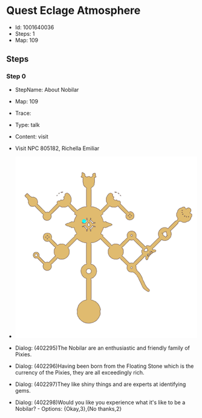 # Quest Eclage Atmosphere

- Id: 1001640036
- Steps: 1
- Map: 109

## Steps

### Step 0
- StepName:  About Nobilar
- Map:  109
- Trace:  
- Type:  talk
- Content:  visit
- Visit NPC 805182, Richella Emiliar

- ![images/1001640036_0.png](images/1001640036_0.png)
- Dialog: (402295)The Nobilar are an enthusiastic and friendly family of Pixies.
- Dialog: (402296)Having been born from the Floating Stone which is the currency of the Pixies, they are all exceedingly rich.
- Dialog: (402297)They like shiny things and are experts at identifying gems.
- Dialog: (402298)Would you like you experience what it's like to be a Nobilar? - Options: {Okay,3},{No thanks,2}



